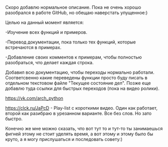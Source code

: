 Скоро добавлю нормальное описание.
Пока не очень хорошо разобрался в работе GitHub, но обещаю наверстать упущенное:)

Целью на данный момент является:

-Изучение всех функций и примеров.

-Перевод документации, пока только тех функций, которые встречаются в примерах.

-Добавление своих комментов к примерам, чтобы полностью разобраться, что делает каждая строка.

Добавил всю документацию, чтобы переходы нормально работали. Соответсвенно какие переведены функции просто буду писать в отдельном текстовом файле "Текущее состояние дел".
Позже еще добавлю туда ссылки для быстрых переходов (пока на видео ролики).

https://vk.com/arch_python

https://clck.ru/JaPcD - Play-list с короткими видео. Один как работает, второй как разибраю в урезанном варианте. Все без слов. Но зато быстро.


Конечно же мне можно сказать, что вот тут то и тут-то ты занимаешься фигней этому не стоит уделять время, а вот этому и этому было бы круто, а я могу прислушаться и последовать совету:)
